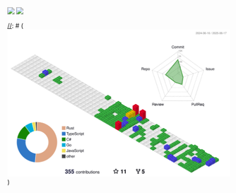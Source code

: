 
[//]: # (<picture>)

[//]: # (  <source media="&#40;prefers-color-scheme: dark&#41;" srcset="https://raw.githubusercontent.com/duyl328/duyl328/output/github-contribution-grid-snake-dark.svg">)

[//]: # (  <source media="&#40;prefers-color-scheme: light&#41;" srcset="https://raw.githubusercontent.com/duyl328/duyl328/output/github-contribution-grid-snake.svg">)

[//]: # (  <img alt="github contribution grid snake animation" src="https://raw.githubusercontent.com/duyl328/duyl328/output/github-contribution-grid-snake.svg">)

[//]: # (</picture>)

<div>
  <img src="https://github-readme-stats.vercel.app/api/top-langs/?username=duyl328&layout=compact&show_icons=true&theme=tokyonight" height=180/>

  <img src="https://github-readme-stats.vercel.app/api?username=duyl328&show_icons=true&theme=tokyonight" height=180/>
</div>

[//]: # (![](./profile-3d-contrib/profile-gitblock.svg))
